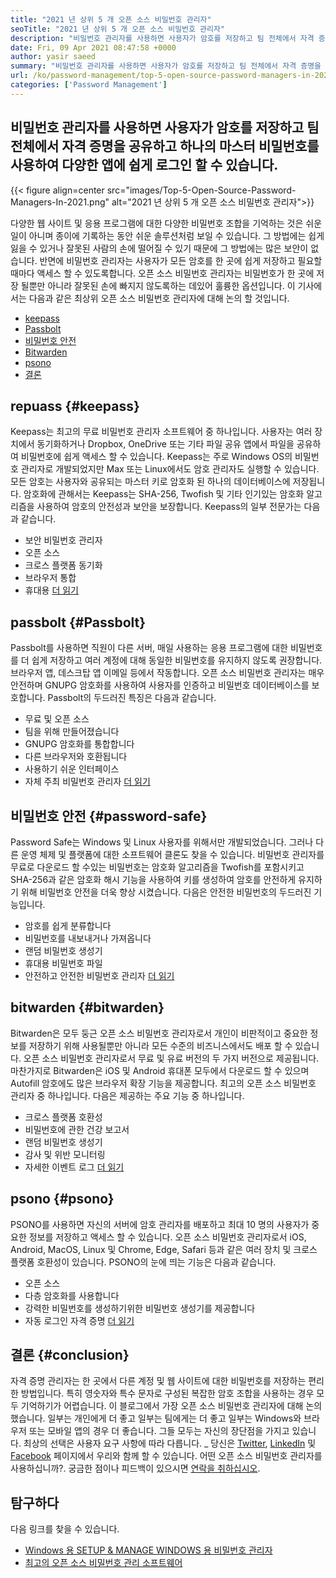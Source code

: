 ```yaml
---
title: "2021 년 상위 5 개 오픈 소스 비밀번호 관리자" 
seoTitle: "2021 년 상위 5 개 오픈 소스 비밀번호 관리자" 
description: "비밀번호 관리자를 사용하면 사용자가 암호를 저장하고 팀 전체에서 자격 증명을 공유하고 하나의 마스터 비밀번호를 사용하여 다양한 앱에 쉽게 로그인 할 수 있습니다." 
date: Fri, 09 Apr 2021 08:47:58 +0000
author: yasir saeed
summary: "비밀번호 관리자를 사용하면 사용자가 암호를 저장하고 팀 전체에서 자격 증명을 공유하고 하나의 마스터 비밀번호를 사용하여 다양한 앱에 쉽게 로그인 할 수 있습니다." 
url: /ko/password-management/top-5-open-source-password-managers-in-2021/
categories: ['Password Management']
---
```


## 비밀번호 관리자를 사용하면 사용자가 암호를 저장하고 팀 전체에서 자격 증명을 공유하고 하나의 마스터 비밀번호를 사용하여 다양한 앱에 쉽게 로그인 할 수 있습니다.

{{< figure align=center src="images/Top-5-Open-Source-Password-Managers-In-2021.png" alt="2021 년 상위 5 개 오픈 소스 비밀번호 관리자">}}

다양한 웹 사이트 및 응용 프로그램에 대한 다양한 비밀번호 조합을 기억하는 것은 쉬운 일이 아니며 종이에 기록하는 동안 쉬운 솔루션처럼 보일 수 있습니다. 그 방법에는 쉽게 잃을 수 있거나 잘못된 사람의 손에 떨어질 수 있기 때문에 그 방법에는 많은 보안이 없습니다. 반면에 비밀번호 관리자는 사용자가 모든 암호를 한 곳에 쉽게 저장하고 필요할 때마다 액세스 할 수 있도록합니다. 오픈 소스 비밀번호 관리자는 비밀번호가 한 곳에 저장 될뿐만 아니라 잘못된 손에 빠지지 않도록하는 데있어 훌륭한 옵션입니다. 이 기사에서는 다음과 같은 최상위 오픈 소스 비밀번호 관리자에 대해 논의 할 것입니다.
  * [keepass][1]
  * [Passbolt][2]
  * [비밀번호 안전][3]
  * [Bitwarden][4]
  * [psono][5]
  * [결론][6]

## repuass   {#keepass}
Keepass는 최고의 무료 비밀번호 관리자 소프트웨어 중 하나입니다. 사용자는 여러 장치에서 동기화하거나 Dropbox, OneDrive 또는 기타 파일 공유 앱에서 파일을 공유하여 비밀번호에 쉽게 액세스 할 수 있습니다. Keepass는 주로 Windows OS의 비밀번호 관리자로 개발되었지만 Max 또는 Linux에서도 암호 관리자도 실행할 수 있습니다. 모든 암호는 사용자와 공유되는 마스터 키로 암호화 된 하나의 데이터베이스에 저장됩니다. 암호화에 관해서는 Keepass는 SHA-256, Twofish 및 기타 인기있는 암호화 알고리즘을 사용하여 암호의 안전성과 보안을 보장합니다. Keepass의 일부 전문가는 다음과 같습니다.
  * 보안 비밀번호 관리자
  * 오픈 소스
  * 크로스 플랫폼 동기화
  * 브라우저 통합
  * 휴대용
[더 읽기][7]

## passbolt   {#Passbolt}
Passbolt를 사용하면 직원이 다른 서버, 매일 사용하는 응용 프로그램에 대한 비밀번호를 더 쉽게 저장하고 여러 계정에 대해 동일한 비밀번호를 유지하지 않도록 권장합니다. 브라우저 앱, 데스크탑 앱 이메일 등에서 작동합니다. 오픈 소스 비밀번호 관리자는 매우 안전하며 GNUPG 암호화를 사용하여 사용자를 인증하고 비밀번호 데이터베이스를 보호합니다. Passbolt의 두드러진 특징은 다음과 같습니다.
  * 무료 및 오픈 소스
  * 팀을 위해 만들어졌습니다
  * GNUPG 암호화를 통합합니다
  * 다른 브라우저와 호환됩니다
  * 사용하기 쉬운 인터페이스
  * 자체 주최 비밀번호 관리자
[더 읽기][8]

## 비밀번호 안전   {#password-safe}
Password Safe는 Windows 및 Linux 사용자를 위해서만 개발되었습니다. 그러나 다른 운영 체제 및 플랫폼에 대한 소프트웨어 클론도 찾을 수 있습니다. 비밀번호 관리자를 무료로 다운로드 할 수있는 비밀번호는 암호화 알고리즘을 Twofish를 포함시키고 SHA-256과 같은 암호화 해시 기능을 사용하여 키를 생성하여 암호를 안전하게 유지하기 위해 비밀번호 안전을 더욱 향상 시켰습니다. 다음은 안전한 비밀번호의 두드러진 기능입니다.
  * 암호를 쉽게 분류합니다
  * 비밀번호를 내보내거나 가져옵니다
  * 랜덤 비밀번호 생성기
  * 휴대용 비밀번호 파일
  * 안전하고 안전한 비밀번호 관리자
[더 읽기][9]

## bitwarden   {#bitwarden}
Bitwarden은 모두 둥근 오픈 소스 비밀번호 관리자로서 개인이 비판적이고 중요한 정보를 저장하기 위해 사용될뿐만 아니라 모든 수준의 비즈니스에서도 배포 할 수 있습니다. 오픈 소스 비밀번호 관리자로서 무료 및 유료 버전의 두 가지 버전으로 제공됩니다. 마찬가지로 Bitwarden은 iOS 및 Android 휴대폰 모두에서 다운로드 할 수 있으며 Autofill 암호에도 많은 브라우저 확장 기능을 제공합니다. 최고의 오픈 소스 비밀번호 관리자 중 하나입니다. 다음은 제공하는 주요 기능 중 하나입니다.
  * 크로스 플랫폼 호환성
  * 비밀번호에 관한 건강 보고서
  * 랜덤 비밀번호 생성기
  * 감사 및 위반 모니터링
  * 자세한 이벤트 로그
[더 읽기][10]

## psono   {#psono}
PSONO를 사용하면 자신의 서버에 암호 관리자를 배포하고 최대 10 명의 사용자가 중요한 정보를 저장하고 액세스 할 수 있습니다. 오픈 소스 비밀번호 관리자로서 iOS, Android, MacOS, Linux 및 Chrome, Edge, Safari 등과 같은 여러 장치 및 크로스 플랫폼 호환성이 있습니다. PSONO의 눈에 띄는 기능은 다음과 같습니다.
  * 오픈 소스
  * 다층 암호화를 사용합니다
  * 강력한 비밀번호를 생성하기위한 비밀번호 생성기를 제공합니다
  * 자동 로그인 자격 증명
[더 읽기][11]

## 결론   {#conclusion}
자격 증명 관리자는 한 곳에서 다른 계정 및 웹 사이트에 대한 비밀번호를 저장하는 편리한 방법입니다. 특히 영숫자와 특수 문자로 구성된 복잡한 암호 조합을 사용하는 경우 모두 기억하기가 어렵습니다. 이 블로그에서 가장 오픈 소스 비밀번호 관리자에 대해 논의했습니다. 일부는 개인에게 더 좋고 일부는 팀에게는 더 좋고 일부는 Windows와 브라우저 또는 모바일 앱의 경우 더 좋습니다. 그들 모두는 자신의 장단점을 가지고 있습니다. 최상의 선택은 사용자 요구 사항에 따라 다릅니다.
_ 당신은 [Twitter][12], [LinkedIn][13] 및 [Facebook][14] 페이지에서 우리와 함께 할 수 있습니다. 어떤 오픈 소스 비밀번호 관리자를 사용하십니까?. 궁금한 점이나 피드백이 있으시면 [연락을 취하십시오][15].

## 탐구하다
다음 링크를 찾을 수 있습니다.
  * [Windows 용 SETUP & MANAGE WINDOWS 용 비밀번호 관리자][16]
  * [최고의 오픈 소스 비밀번호 관리 소프트웨어][17]

  
[1]: #keepass
[2]: #passbolt
[3]: #password-safe
[4]: #bitwarden
[5]: #psono
[6]: #conclusion
[7]: https://products.containerize.com/password-management/keepass
[8]: https://products.containerize.com/password-management/passbolt
[9]: https://products.containerize.com/password-management/password-safe
[10]: https://products.containerize.com/password-management/bitwarden
[11]: https://products.containerize.com/password-management/psono
[12]: https://twitter.com/containerize_co
[13]: https://www.linkedin.com/company/containerize/
[14]: http://facebook.com/containerize
[15]: mailto:yasir.saeed@aspose.com
[16]: https://blog.containerize.com/password-management/setup-manage-keepass-password-manager-for-windows/
[17]: https://products.containerize.com/password-management
